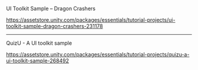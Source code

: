 UI Toolkit Sample – Dragon Crashers

https://assetstore.unity.com/packages/essentials/tutorial-projects/ui-toolkit-sample-dragon-crashers-231178

----------------------------------------------------------------------------------------------------

QuizU - A UI toolkit sample

https://assetstore.unity.com/packages/essentials/tutorial-projects/quizu-a-ui-toolkit-sample-268492
